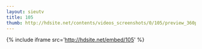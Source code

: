 ```yaml
---
layout: sieutv
title: 105
thumb: http://hdsite.net/contents/videos_screenshots/0/105/preview_360p.mp4.jpg
---
```

{% include iframe src='http://hdsite.net/embed/105' %}
 
